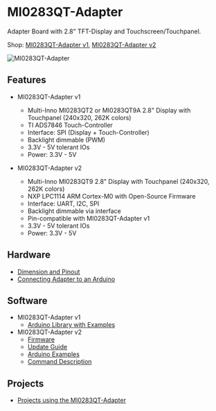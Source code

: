 # MI0283QT-Adapter
Adapter Board with 2.8" TFT-Display and Touchscreen/Touchpanel.

Shop:
[MI0283QT-Adapter v1](http://www.watterott.com/en/MI0283QT-2-Adapter), 
[MI0283QT-Adapter v2](http://www.watterott.com/en/MI0283QT-Adapter-v2)

![MI0283QT-Adapter](https://raw.github.com/watterott/MI0283QT-Adapter/master/img/mi0283qt-adapter.jpg)


## Features
* MI0283QT-Adapter v1
  * Multi-Inno MI0283QT2 or MI0283QT9A 2.8" Display with Touchpanel (240x320, 262K colors)
  * TI ADS7846 Touch-Controller
  * Interface: SPI (Display + Touch-Controller)
  * Backlight dimmable (PWM)
  * 3.3V - 5V tolerant IOs
  * Power: 3.3V - 5V

* MI0283QT-Adapter v2
  * Multi-Inno MI0283QT9 2.8" Display with Touchpanel (240x320, 262K colors)
  * NXP LPC1114 ARM Cortex-M0 with Open-Source Firmware
  * Interface: UART, I2C, SPI
  * Backlight dimmable via interface
  * Pin-compatible with MI0283QT-Adapter v1
  * 3.3V - 5V tolerant IOs
  * Power: 3.3V - 5V


## Hardware
* [Dimension and Pinout](https://raw.github.com/watterott/MI0283QT-Adapter/master/pcb/MI0283QT_size.pdf)
* [Connecting Adapter to an Arduino](https://github.com/watterott/MI0283QT-Adapter/blob/master/Arduino-Connection.md)


## Software
* MI0283QT-Adapter v1
  * [Arduino Library with Examples](https://github.com/watterott/mSD-Shield/tree/master/src)
* MI0283QT-Adapter v2
  * [Firmware](https://github.com/watterott/MI0283QT-Adapter/tree/master/fw)
  * [Update Guide](https://github.com/watterott/MI0283QT-Adapter/tree/master/fw/update_guide)
  * [Arduino Examples](https://github.com/watterott/MI0283QT-Adapter/tree/master/fw/examples)
  * [Command Description](https://github.com/watterott/MI0283QT-Adapter/tree/master/fw/docu)


## Projects
* [Projects using the MI0283QT-Adapter](https://github.com/watterott/MI0283QT-Adapter/blob/master/Projects.md)

